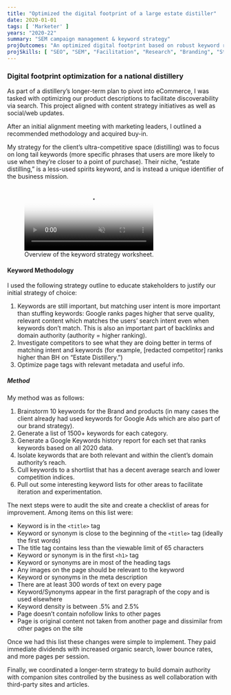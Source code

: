 ```yaml
---
title: "Optimized the digital footprint of a large estate distiller"
date: 2020-01-01
tags: [ 'Marketer' ]
years: "2020-22"
summary: "SEM campaign management & keyword strategy"
projOutcomes: "An optimized digital footprint based on robust keyword research that yielded tangible results."
projSkills: [ "SEO", "SEM", "Facilitation", "Research", "Branding", "Strategy", "Analytics"  ]
---
```


### Digital footprint optimization for a national distillery

As part of a distillery&rsquo;s longer-term plan to pivot into eCommerce, I  was tasked with optimizing our product descriptions to facilitate discoverability via search. This project aligned with content strategy initiatives as well as social/web updates.

After an initial alignment meeting with marketing leaders, I outlined a recommended methodology and acquired buy-in. 

My strategy for the client&rsquo;s ultra-competitive space (distilling) was to focus on long tail keywords (more specific phrases that users are more likely to use when they’re closer to a point of purchase). Their niche, &ldquo;estate distilling,&rdquo; is a less-used spirits keyword, and is instead a unique identifier of the business mission.

<figure>
<video autoplay loop muted playsinline poster="/keyword-strat-video-cover.webp">
  <source src="/keyword-strat-video.mp4" type="video/mp4">
</video>
<figcaption>Overview of the keyword strategy worksheet.</figcaption>
</figure>

#### Keyword Methodology

I used the following strategy outline to educate stakeholders to justify our initial strategy of choice:

1. Keywords are still important, but matching user intent is more important than stuffing keywords: Google ranks pages higher that serve quality, relevant content which matches the users’ search intent even when keywords don’t match. This is also an important part of backlinks and domain authority (authority = higher ranking).
1. Investigate competitors to see what they are doing better in terms of matching intent and keywords (for example, [redacted competitor] ranks higher than BH on “Estate Distillery.”)
1. Optimize page tags with relevant metadata and useful info.

##### Method

My method was as follows: 

1. Brainstorm 10 keywords for the Brand and products (in many cases the client already had used keywords for Google Ads which are also part of our brand strategy).
1. Generate a list of 1500+ keywords for each category.
1. Generate a Google Keywords history report for each set that ranks keywords based on all 2020 data.
1. Isolate keywords that are both relevant and within the client&rsquo;s domain authority’s reach.
1. Cull keywords to a shortlist that has a decent average search and lower competition indices.  
1. Pull out some interesting keyword lists for other areas to facilitate iteration and experimentation. 

The next steps were to audit the site and create a checklist of areas for improvement. Among items on this list were:

- Keyword is in the `<title>` tag
- Keyword or synonym is close to the beginning of the `<title>` tag (ideally the first words)
- The title tag contains less than the viewable limit of 65 characters
- Keyword or synonym is in the first `<h1>` tag
- Keyword or synonyms are in most of the heading tags
- Any images on the page should be relevant to the keyword
- Keyword or synonyms in the meta description
- There are at least 300 words of text on every page
- Keyword/Synonyms appear in the first paragraph of the copy and is used elsewhere
- Keyword density is between .5% and 2.5%
- Page doesn’t contain nofollow links to other pages
- Page is original content not taken from another page and dissimilar from other pages on the site 

Once we had this list these changes were simple to implement. They paid immediate dividends with increased organic search, lower bounce rates, and more pages per session. 

Finally, we coordinated a longer-term strategy to build domain authority with companion sites controlled by the business as well collaboration with third-party sites and articles. 






